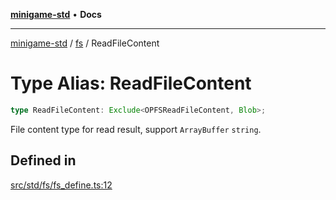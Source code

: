 [**minigame-std**](../../../README.md) • **Docs**

***

[minigame-std](../../../README.md) / [fs](../README.md) / ReadFileContent

# Type Alias: ReadFileContent

```ts
type ReadFileContent: Exclude<OPFSReadFileContent, Blob>;
```

File content type for read result, support `ArrayBuffer` `string`.

## Defined in

[src/std/fs/fs\_define.ts:12](https://github.com/JiangJie/minigame-std/blob/0b3f4c24a764d15c8d4cfbfab659d3f6c53dfd93/src/std/fs/fs_define.ts#L12)
